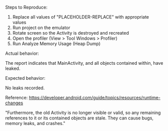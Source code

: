 Steps to Reproduce:

1) Replace all values of "PLACEHOLDER-REPLACE" with appropriate values
2) Run project on the emulator
3) Rotate screen so the Activity is destroyed and recreated
4) Open the profiler (View > Tool Windows > Profiler)
5) Run Analyze Memory Usage (Heap Dump)

Actual behavior:

The report indicates that MainActivity, and all objects contained within, have leaked.

Expected behavior:

No leaks recorded.

Reference: https://developer.android.com/guide/topics/resources/runtime-changes

"Furthermore, the old Activity is no longer visible or valid, so any remaining references to it or its contained objects are stale. They can cause bugs, memory leaks, and crashes."
